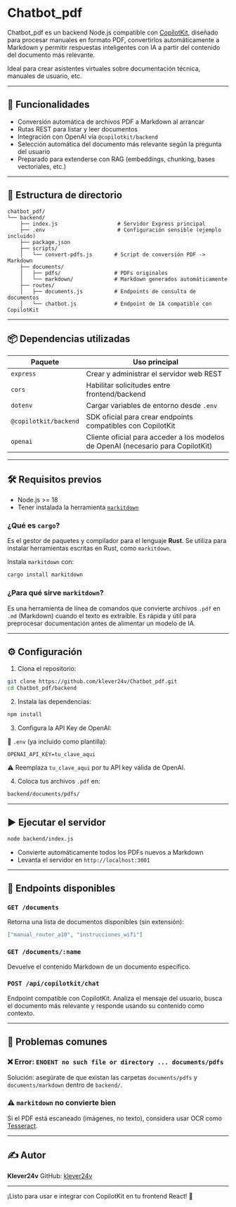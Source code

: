 # Chatbot\_pdf

Chatbot\_pdf es un backend Node.js compatible con [CopilotKit](https://github.com/CopilotKit/CopilotKit), diseñado para procesar manuales en formato PDF, convertirlos automáticamente a Markdown y permitir respuestas inteligentes con IA a partir del contenido del documento más relevante.

Ideal para crear asistentes virtuales sobre documentación técnica, manuales de usuario, etc.

---

## 🚀 Funcionalidades

* Conversión automática de archivos PDF a Markdown al arrancar
* Rutas REST para listar y leer documentos
* Integración con OpenAI vía `@copilotkit/backend`
* Selección automática del documento más relevante según la pregunta del usuario
* Preparado para extenderse con RAG (embeddings, chunking, bases vectoriales, etc.)

---

## 📂 Estructura de directorio

```
chatbot_pdf/
└── backend/
    ├── index.js                   # Servidor Express principal
    ├── .env                       # Configuración sensible (ejemplo incluido)
    ├── package.json
    ├── scripts/
    │   └── convert-pdfs.js       # Script de conversión PDF -> Markdown
    ├── documents/
    │   ├── pdfs/                 # PDFs originales
    │   └── markdown/             # Markdown generados automáticamente
    ├── routes/
    │   ├── documents.js          # Endpoints de consulta de documentos
    │   └── chatbot.js            # Endpoint de IA compatible con CopilotKit
```

---

## 📦 Dependencias utilizadas

| Paquete               | Uso principal                                                                    |
| --------------------- | -------------------------------------------------------------------------------- |
| `express`             | Crear y administrar el servidor web REST                                         |
| `cors`                | Habilitar solicitudes entre frontend/backend                                     |
| `dotenv`              | Cargar variables de entorno desde `.env`                                         |
| `@copilotkit/backend` | SDK oficial para crear endpoints compatibles con CopilotKit                      |
| `openai`              | Cliente oficial para acceder a los modelos de OpenAI (necesario para CopilotKit) |

---

## 🛠 Requisitos previos

* Node.js >= 18
* Tener instalada la herramienta [`markitdown`](https://github.com/uhobnil/markitdown-rs)

### ¿Qué es `cargo`?

Es el gestor de paquetes y compilador para el lenguaje **Rust**. Se utiliza para instalar herramientas escritas en Rust, como `markitdown`.

Instala `markitdown` con:

```bash
cargo install markitdown
```

### ¿Para qué sirve `markitdown`?

Es una herramienta de línea de comandos que convierte archivos `.pdf` en `.md` (Markdown) cuando el texto es extraíble. Es rápida y útil para preprocesar documentación antes de alimentar un modelo de IA.

---

## ⚙️ Configuración

1. Clona el repositorio:

```bash
git clone https://github.com/klever24v/Chatbot_pdf.git
cd Chatbot_pdf/backend
```

2. Instala las dependencias:

```bash
npm install
```

3. Configura la API Key de OpenAI:

📄 `.env` (ya incluido como plantilla):

```env
OPENAI_API_KEY=tu_clave_aqui
```

⚠️ Reemplaza `tu_clave_aqui` por tu API key válida de OpenAI.

4. Coloca tus archivos `.pdf` en:

```bash
backend/documents/pdfs/
```

---

## ▶️ Ejecutar el servidor

```bash
node backend/index.js
```

* Convierte automáticamente todos los PDFs nuevos a Markdown
* Levanta el servidor en `http://localhost:3001`

---

## 📡 Endpoints disponibles

### `GET /documents`

Retorna una lista de documentos disponibles (sin extensión):

```json
["manual_router_a10", "instrucciones_wifi"]
```

### `GET /documents/:name`

Devuelve el contenido Markdown de un documento específico.

### `POST /api/copilotkit/chat`

Endpoint compatible con CopilotKit. Analiza el mensaje del usuario, busca el documento más relevante y responde usando su contenido como contexto.

---

## 🐞 Problemas comunes

### ❌ Error: `ENOENT no such file or directory ... documents/pdfs`

Solución: asegúrate de que existan las carpetas `documents/pdfs` y `documents/markdown` dentro de `backend/`.

### ⚠️ `markitdown` no convierte bien

Si el PDF está escaneado (imágenes, no texto), considera usar OCR como [Tesseract](https://github.com/tesseract-ocr/tesseract).

---

## ✍️ Autor

**Klever24v**
GitHub: [klever24v](https://github.com/klever24v)

---

¡Listo para usar e integrar con CopilotKit en tu frontend React! 🎯
